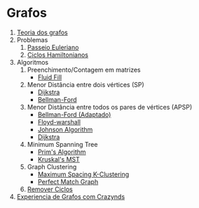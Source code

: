 # Grafos

1. [Teoria dos grafos](./teoria.md)
2. Problemas
   1. [Passeio Euleriano](./konisgsberg.md)
   2. [Ciclos Hamiltonianos](./hamiltonianos.md)
3. Algoritmos
   1. Preenchimento/Contagem em matrizes
        - [Fluid Fill](./fluidfill.md)
   3. Menor Distância entre dois vértices (SP)
        - [Dijkstra](./dijkstra.md)
        - [Bellman-Ford](./Bellman-Ford.md)
   4. Menor Distância entre todos os pares de vértices (APSP)
        - [Bellman-Ford (Adaptado)](./Bellman-Ford.md#APSP)
        - [Floyd-warshall](./floyd-warshall.md)
        - [Johnson Algorithm](./johnson-algorithm.md)
        - [Dijkstra](./dijkstra.md#APSP)
   5. Minimum Spanning Tree
        - [Prim's Algorithm](./prims-algorithm.md)
        - [Kruskal's MST](./kruskalsmst.md)
   6. Graph Clustering 
        - [Maximum Spacing K-Clustering](./spacingClustering.md)
        - [Perfect Match Graph](./perfect-match-graph.md)
   7. [Remover Ciclos](./removecycles.md) 
4.  [Experiencia de Grafos com Crazynds](./GrafosCrazynds/README.md)
